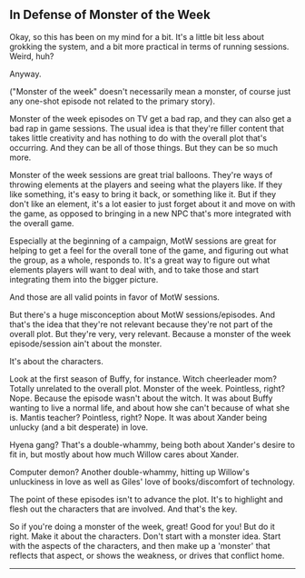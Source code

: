 ## In Defense of Monster of the Week

Okay, so this has been on my mind for a bit. It's a little bit less about grokking the system, and a bit more practical in terms of running sessions. Weird, huh?

Anyway.

("Monster of the week" doesn't necessarily mean a monster, of course just any one-shot episode not related to the primary story).

Monster of the week episodes on TV get a bad rap, and they can also get a bad rap in game sessions. The usual idea is that they're filler content that takes little creativity and has nothing to do with the overall plot that's occurring.
And they can be all of those things. But they can be so much more.

Monster of the week sessions are great trial balloons. They're ways of throwing elements at the players and seeing what the players like. If they like something, it's easy to bring it back, or something like it. But if they don't like an element, it's a lot easier to just forget about it and move on with the game, as opposed to bringing in a new NPC that's more integrated with the overall game.

Especially at the beginning of a campaign, MotW sessions are great for helping to get a feel for the overall tone of the game, and figuring out what the group, as a whole, responds to. It's a great way to figure out what elements players will want to deal with, and to take those and start integrating them into the bigger picture.

And those are all valid points in favor of MotW sessions.

But there's a huge misconception about MotW sessions/episodes. And that's the idea that they're not relevant because they're not part of the overall plot. But they're very, very relevant. Because a monster of the week episode/session ain't about the monster.

It's about the characters.

Look at the first season of Buffy, for instance. Witch cheerleader mom? Totally unrelated to the overall plot. Monster of the week. Pointless, right?
Nope. Because the episode wasn't about the witch. It was about Buffy wanting to live a normal life, and about how she can't because of what she is.
Mantis teacher? Pointless, right? Nope. It was about Xander being unlucky (and a bit desperate) in love.

Hyena gang? That's a double-whammy, being both about Xander's desire to fit in, but mostly about how much Willow cares about Xander.

Computer demon? Another double-whammy, hitting up Willow's unluckiness in love as well as Giles' love of books/discomfort of technology.

The point of these episodes isn't to advance the plot. It's to highlight and flesh out the characters that are involved. And that's the key.

So if you're doing a monster of the week, great! Good for you! But do it right. Make it about the characters. Don't start with a monster idea. Start with the aspects of the characters, and then make up a 'monster' that reflects that aspect, or shows the weakness, or drives that conflict home.

---